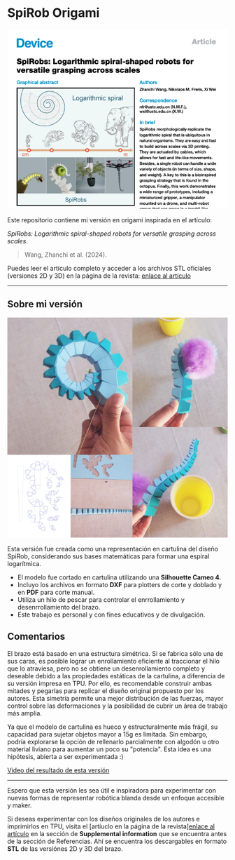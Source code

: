 # SpiRob Origami 
![Modelo origami](Imagenes/spirobs_article.png)

Este repositorio contiene mi versión en origami inspirada en el artículo:

*SpiRobs: Logarithmic spiral-shaped robots for versatile grasping across scales*.
> Wang, Zhanchi et al. (2024).

Puedes leer el artículo completo y acceder a los archivos STL oficiales (versiones 2D y 3D) en la página de la revista: [enlace al artículo](https://www.cell.com/device/fulltext/S2666-9986(24)00603-3?_returnURL=https%3A%2F%2Flinkinghub.elsevier.com%2Fretrieve%2Fpii%2FS2666998624006033%3Fshowall%3Dtrue)

---

## Sobre mi versión

![Modelo origami](Imagenes/spirobs_origami_.png)

Esta versión fue creada como una representación en cartulina del diseño SpiRob, considerando sus bases matemáticas para formar una espiral logarítmica.

- El modelo fue cortado en cartulina utilizando una **Silhouette Cameo 4**.
- Incluyo los archivos en formato **DXF** para plotters de corte y doblado y en **PDF** para corte manual.
- Utiliza un hilo de pescar para controlar el enrrollamiento y desenrrollamiento del brazo.
- Este trabajo es personal y con fines educativos y de divulgación.

## Comentarios

El brazo está basado en una estructura simétrica. Si se fabrica sólo una de sus caras, es posible lograr un enrollamiento eficiente al traccionar el hilo que lo atraviesa, pero no se obtiene un desenrollamiento completo y deseable debido a las propiedades estáticas de la cartulina, a diferencia de su versión impresa en TPU. Por ello, es recomendable construir ambas mitades y pegarlas para replicar el diseño original propuesto por los autores. Esta simetría permite una mejor distribución de las fuerzas, mayor control sobre las deformaciones y la posibilidad de cubrir un área de trabajo más amplia.

Ya que el modelo de cartulina es hueco y estructuralmente más frágil, su capacidad para sujetar objetos mayor a 15g es limitada. Sin embargo, podría explorarse la opción de rellenarlo parcialmente con algodón u otro material liviano para aumentar un poco su "potencia". Esta idea es una hipótesis, abierta a ser experimentada :)

[Video del resultado de esta versión](https://www.instagram.com/p/DGn_4GtSkRy/)
____


Espero que esta versión les sea útil e inspiradora para experimentar con nuevas formas de representar robótica blanda desde un enfoque accesible y maker.

Si deseas experimentar con los diseños originales de los autores e imprimirlos en TPU, visita el [artíuclo en la página de la revista][enlace al artículo](https://www.cell.com/device/fulltext/S2666-9986(24)00603-3?_returnURL=https%3A%2F%2Flinkinghub.elsevier.com%2Fretrieve%2Fpii%2FS2666998624006033%3Fshowall%3Dtrue) en la sección de **Supplemental information** que se encuentra antes de la sección de Referencias. Ahí se encuentra los descargables en formato **STL** de las versiónes 2D y 3D del brazo.


